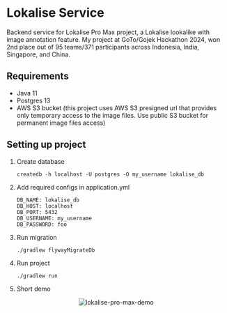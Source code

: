 # Lokalise Service

Backend service for Lokalise Pro Max project, a Lokalise lookalike with image annotation feature.
My project at GoTo/Gojek Hackathon 2024, won 2nd place out of 95 teams/371 participants across Indonesia, India, Singapore, and China.

## Requirements

- Java 11
- Postgres 13
- AWS S3 bucket (this project uses AWS S3 presigned url that provides only temporary access to the image files. Use public S3 bucket for permanent image files access)

## Setting up project

1. Create database
   ```
   createdb -h localhost -U postgres -O my_username lokalise_db
   ```

2. Add required configs in application.yml
   ```
   DB_NAME: lokalise_db
   DB_HOST: localhost
   DB_PORT: 5432
   DB_USERNAME: my_username
   DB_PASSWORD: foo
   ```

3. Run migration
   ```
   ./gradlew flywayMigrateDb
   ```

4. Run project
   ```
   ./gradlew run
   ```

5. Short demo
<p align="center">
  <img src="https://github.com/mukhlishga/lokalise-backend/blob/main/Lokalise%20Pro%20Max.gif" alt="lokalise-pro-max-demo" />
</p>
